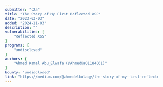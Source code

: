 ```yaml
---
submitter: "c2a"
title: "The Story of My First Reflected XSS"
date: "2023-03-03"
added: "2024-11-03"
description: ""
vulnerabilities: [
    "Reflected XSS"
]
programs: [
    "undisclosed"
]
authors: [
    "Ahmed Kamal Abu_Elwafa (@AhmedKa01184061)"
]
bounty: "undisclosed"
link: "https://medium.com/@ahmedelbolaqy/the-story-of-my-first-reflected-xss-c24fbfef2dc6"
---
```




